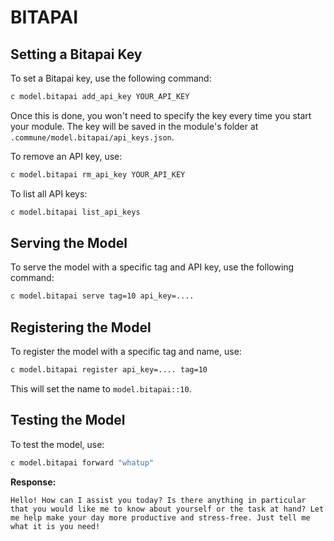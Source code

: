 
# **BITAPAI**

## Setting a Bitapai Key

To set a Bitapai key, use the following command:

```bash
c model.bitapai add_api_key YOUR_API_KEY
```

Once this is done, you won't need to specify the key every time you start your module. The key will be saved in the module's folder at `.commune/model.bitapai/api_keys.json`.

To remove an API key, use:

```bash
c model.bitapai rm_api_key YOUR_API_KEY
```

To list all API keys:

```bash
c model.bitapai list_api_keys
```

## Serving the Model

To serve the model with a specific tag and API key, use the following command:

```bash
c model.bitapai serve tag=10 api_key=....
```

## Registering the Model

To register the model with a specific tag and name, use:

```bash
c model.bitapai register api_key=.... tag=10
```

This will set the name to `model.bitapai::10`.

## Testing the Model

To test the model, use:

```bash
c model.bitapai forward "whatup"
```

**Response:**
```
Hello! How can I assist you today? Is there anything in particular that you would like me to know about yourself or the task at hand? Let me help make your day more productive and stress-free. Just tell me what it is you need!
```
